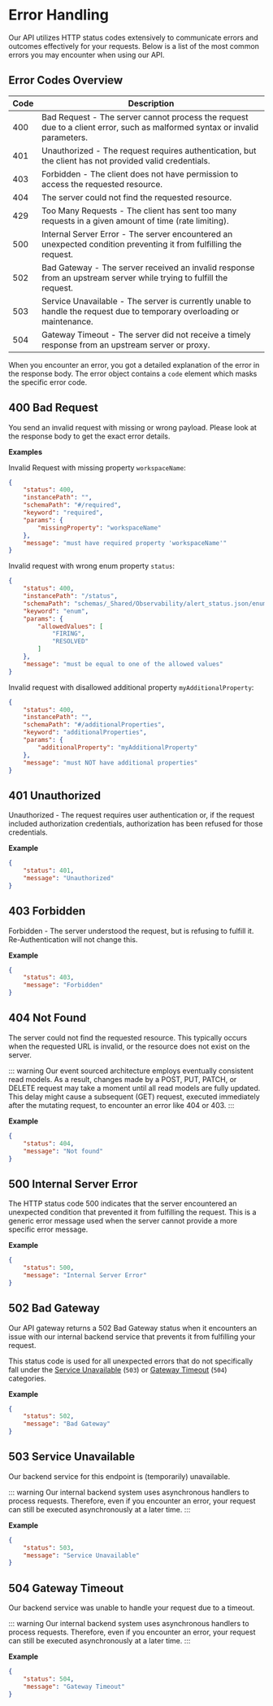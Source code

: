 # Error Handling

Our API utilizes HTTP status codes extensively to communicate errors and outcomes effectively for your requests. Below is a list of the most common errors you may encounter when using our API.

## Error Codes Overview

| Code | Description                                     |
|-------------|-------------------------------------------------|
| 400         | Bad Request - The server cannot process the request due to a client error, such as malformed syntax or invalid parameters. |
| 401         | Unauthorized - The request requires authentication, but the client has not provided valid credentials. |
| 403         | Forbidden - The client does not have permission to access the requested resource. |
| 404         | The server could not find the requested resource. |
| 429         | Too Many Requests - The client has sent too many requests in a given amount of time (rate limiting). |
| 500         | Internal Server Error - The server encountered an unexpected condition preventing it from fulfilling the request. |
| 502         | Bad Gateway - The server received an invalid response from an upstream server while trying to fulfill the request. |
| 503         | Service Unavailable - The server is currently unable to handle the request due to temporary overloading or maintenance. |
| 504         | Gateway Timeout - The server did not receive a timely response from an upstream server or proxy. |

When you encounter an error, you got a detailed explanation of the error in the response body. The error object contains a `code` element which masks the specific error code.

## 400 Bad Request

You send an invalid request with missing or wrong payload. Please look at the response body to get the exact error details.

**Examples**

Invalid Request with missing property `workspaceName`:
```json
{
    "status": 400,
    "instancePath": "",
    "schemaPath": "#/required",
    "keyword": "required",
    "params": {
        "missingProperty": "workspaceName"
    },
    "message": "must have required property 'workspaceName'"
}
```

Invalid request with wrong enum property `status`:
```json
{
    "status": 400,
    "instancePath": "/status",
    "schemaPath": "schemas/_Shared/Observability/alert_status.json/enum",
    "keyword": "enum",
    "params": {
        "allowedValues": [
            "FIRING",
            "RESOLVED"
        ]
    },
    "message": "must be equal to one of the allowed values"
}
```

Invalid request with disallowed additional property `myAdditionalProperty`:
```json
{
    "status": 400,
    "instancePath": "",
    "schemaPath": "#/additionalProperties",
    "keyword": "additionalProperties",
    "params": {
        "additionalProperty": "myAdditionalProperty"
    },
    "message": "must NOT have additional properties"
}
```

## 401 Unauthorized

Unauthorized - The request requires user authentication or, if the request included authorization credentials, authorization 
has been refused for those credentials.

**Example**

```json
{
    "status": 401,
    "message": "Unauthorized"
}
```

## 403 Forbidden
Forbidden - The server understood the request, but is refusing to fulfill it. Re-Authentication will not change this.

**Example**

```json
{
    "status": 403,
    "message": "Forbidden"
}
```

## 404 Not Found
The server could not find the requested resource. This typically occurs when the requested URL is invalid, or the resource does not exist on the server.

::: warning
Our event sourced architecture employs eventually consistent read models. As a result, changes made by a POST, PUT, PATCH, or DELETE request may take a moment until all read models are fully updated. This delay might cause a subsequent (GET) request, executed immediately after the mutating request, to encounter an error like 404 or 403.
:::

**Example**

```json
{
    "status": 404,
    "message": "Not found"
}
```

## 500 Internal Server Error
The HTTP status code 500 indicates that the server encountered an unexpected condition that prevented it from fulfilling the request.
This is a generic error message used when the server cannot provide a more specific error message. 

**Example**

```json
{
    "status": 500,
    "message": "Internal Server Error"
}
```

## 502 Bad Gateway
Our API gateway returns a 502 Bad Gateway status when it encounters an issue with our internal backend service that prevents it from fulfilling your request. 

This status code is used for all unexpected errors that do not specifically fall under the [Service Unavailable](#_503-service-unavailable) (`503`) or [Gateway Timeout](#_504-gateway-timeout) (`504`) categories.

**Example**

```json
{
    "status": 502,
    "message": "Bad Gateway"
}
```

## 503 Service Unavailable
Our backend service for this endpoint is (temporarily) unavailable.

::: warning
Our internal backend system uses asynchronous handlers to process requests. Therefore, even if you encounter an error, your request can still be executed asynchronously at a later time.
:::

**Example**

```json
{
    "status": 503,
    "message": "Service Unavailable"
}
```

## 504 Gateway Timeout
Our backend service was unable to handle your request due to a timeout.

::: warning
Our internal backend system uses asynchronous handlers to process requests. Therefore, even if you encounter an error, your request can still be executed asynchronously at a later time.
:::

**Example**

```json
{
    "status": 504,
    "message": "Gateway Timeout"
}
```
